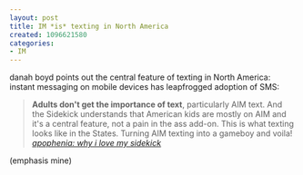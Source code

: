 ```yaml
--- 
layout: post
title: IM *is* texting in North America
created: 1096621580
categories: 
- IM
---
```

<p>danah boyd points out the central feature of texting in North America: instant messaging on mobile devices has leapfrogged adoption of SMS:</p>

<blockquote>
<strong>Adults don't get the importance of text</strong>, particularly AIM text. And the Sidekick understands that American kids are mostly on AIM and it's a central feature, not a pain in the ass add-on. This is what texting looks like in the States. Turning AIM texting into a gameboy and voila!
<cite><a href="http://www.zephoria.org/thoughts/archives/2004/10/01/why_i_love_my_sidekick.html">apophenia: why i love my sidekick</a></cite>
</blockquote>

<p>(emphasis mine)</p>
